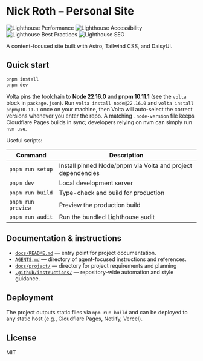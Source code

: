 # Nick Roth – Personal Site

![Lighthouse Performance](https://img.shields.io/badge/Lighthouse-99%2F100-success?logo=lighthouse&logoColor=white)
![Lighthouse Accessibility](https://img.shields.io/badge/Accessibility-92%2F100-success?logo=lighthouse&logoColor=white)
![Lighthouse Best Practices](https://img.shields.io/badge/Best%20Practices-100%2F100-success?logo=lighthouse&logoColor=white)
![Lighthouse SEO](https://img.shields.io/badge/SEO-100%2F100-success?logo=lighthouse&logoColor=white)

A content-focused site built with Astro, Tailwind CSS, and DaisyUI.

## Quick start

```bash
pnpm install
pnpm dev
```

Volta pins the toolchain to **Node 22.16.0** and **pnpm 10.11.1** (see the `volta` block in `package.json`). Run `volta install node@22.16.0` and `volta install pnpm@10.11.1` once on your machine, then Volta will auto-select the correct versions whenever you enter the repo. A matching `.node-version` file keeps Cloudflare Pages builds in sync; developers relying on nvm can simply run `nvm use`.

Useful scripts:

| Command | Description |
| --- | --- |
| `pnpm run setup` | Install pinned Node/pnpm via Volta and project dependencies |
| `pnpm dev` | Local development server |
| `pnpm run build` | Type-check and build for production |
| `pnpm run preview` | Preview the production build |
| `pnpm run audit` | Run the bundled Lighthouse audit |

## Documentation & instructions

- [`docs/README.md`](docs/README.md) — entry point for project documentation.
- [`AGENTS.md`](AGENTS.md) — directory of agent-focused instructions and references.
- [`docs/project/`](docs/project/) — directory for project requirements and planning
- [`.github/instructions/`](.github/instructions/) — repository-wide automation and style guidance.

## Deployment

The project outputs static files via `npm run build` and can be deployed to any static host (e.g., Cloudflare Pages, Netlify, Vercel).

## License

MIT
